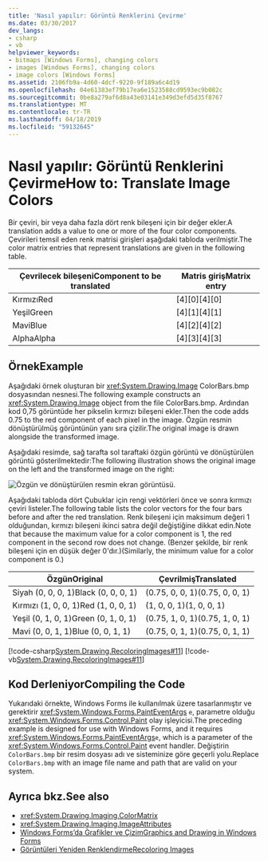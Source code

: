 ```yaml
---
title: 'Nasıl yapılır: Görüntü Renklerini Çevirme'
ms.date: 03/30/2017
dev_langs:
- csharp
- vb
helpviewer_keywords:
- bitmaps [Windows Forms], changing colors
- images [Windows Forms], changing colors
- image colors [Windows Forms]
ms.assetid: 2106fb9a-4d60-4dcf-9220-9f189a6c4d19
ms.openlocfilehash: 04e61383ef79b17ea6e1523588cd9593ec9b082c
ms.sourcegitcommit: 0be8a279af6d8a43e03141e349d3efd5d35f8767
ms.translationtype: MT
ms.contentlocale: tr-TR
ms.lasthandoff: 04/18/2019
ms.locfileid: "59132645"
---
```

# <a name="how-to-translate-image-colors"></a><span data-ttu-id="fde95-102">Nasıl yapılır: Görüntü Renklerini Çevirme</span><span class="sxs-lookup"><span data-stu-id="fde95-102">How to: Translate Image Colors</span></span>
<span data-ttu-id="fde95-103">Bir çeviri, bir veya daha fazla dört renk bileşeni için bir değer ekler.</span><span class="sxs-lookup"><span data-stu-id="fde95-103">A translation adds a value to one or more of the four color components.</span></span> <span data-ttu-id="fde95-104">Çevirileri temsil eden renk matrisi girişleri aşağıdaki tabloda verilmiştir.</span><span class="sxs-lookup"><span data-stu-id="fde95-104">The color matrix entries that represent translations are given in the following table.</span></span>  
  
|<span data-ttu-id="fde95-105">Çevrilecek bileşeni</span><span class="sxs-lookup"><span data-stu-id="fde95-105">Component to be translated</span></span>|<span data-ttu-id="fde95-106">Matris giriş</span><span class="sxs-lookup"><span data-stu-id="fde95-106">Matrix entry</span></span>|  
|--------------------------------|------------------|  
|<span data-ttu-id="fde95-107">Kırmızı</span><span class="sxs-lookup"><span data-stu-id="fde95-107">Red</span></span>|<span data-ttu-id="fde95-108">[4][0]</span><span class="sxs-lookup"><span data-stu-id="fde95-108">[4][0]</span></span>|  
|<span data-ttu-id="fde95-109">Yeşil</span><span class="sxs-lookup"><span data-stu-id="fde95-109">Green</span></span>|<span data-ttu-id="fde95-110">[4][1]</span><span class="sxs-lookup"><span data-stu-id="fde95-110">[4][1]</span></span>|  
|<span data-ttu-id="fde95-111">Mavi</span><span class="sxs-lookup"><span data-stu-id="fde95-111">Blue</span></span>|<span data-ttu-id="fde95-112">[4][2]</span><span class="sxs-lookup"><span data-stu-id="fde95-112">[4][2]</span></span>|  
|<span data-ttu-id="fde95-113">Alpha</span><span class="sxs-lookup"><span data-stu-id="fde95-113">Alpha</span></span>|<span data-ttu-id="fde95-114">[4][3]</span><span class="sxs-lookup"><span data-stu-id="fde95-114">[4][3]</span></span>|  
  
## <a name="example"></a><span data-ttu-id="fde95-115">Örnek</span><span class="sxs-lookup"><span data-stu-id="fde95-115">Example</span></span>  
 <span data-ttu-id="fde95-116">Aşağıdaki örnek oluşturan bir <xref:System.Drawing.Image> ColorBars.bmp dosyasından nesnesi.</span><span class="sxs-lookup"><span data-stu-id="fde95-116">The following example constructs an <xref:System.Drawing.Image> object from the file ColorBars.bmp.</span></span> <span data-ttu-id="fde95-117">Ardından kod 0,75 görüntüde her pikselin kırmızı bileşeni ekler.</span><span class="sxs-lookup"><span data-stu-id="fde95-117">Then the code adds 0.75 to the red component of each pixel in the image.</span></span> <span data-ttu-id="fde95-118">Özgün resmin dönüştürülmüş görüntünün yanı sıra çizilir.</span><span class="sxs-lookup"><span data-stu-id="fde95-118">The original image is drawn alongside the transformed image.</span></span>  
  
 <span data-ttu-id="fde95-119">Aşağıdaki resimde, sağ tarafta sol taraftaki özgün görüntü ve dönüştürülen görüntü gösterilmektedir:</span><span class="sxs-lookup"><span data-stu-id="fde95-119">The following illustration shows the original image on the left and the transformed image on the right:</span></span>  
  
 ![Özgün ve dönüştürülen resmin ekran görüntüsü.](./media/how-to-translate-image-colors/original-image-translate-colors.png)  
  
 <span data-ttu-id="fde95-121">Aşağıdaki tabloda dört Çubuklar için rengi vektörleri önce ve sonra kırmızı çeviri listeler.</span><span class="sxs-lookup"><span data-stu-id="fde95-121">The following table lists the color vectors for the four bars before and after the red translation.</span></span> <span data-ttu-id="fde95-122">Renk bileşeni için maksimum değeri 1 olduğundan, kırmızı bileşeni ikinci satıra değil değiştiğine dikkat edin.</span><span class="sxs-lookup"><span data-stu-id="fde95-122">Note that because the maximum value for a color component is 1, the red component in the second row does not change.</span></span> <span data-ttu-id="fde95-123">(Benzer şekilde, bir renk bileşeni için en düşük değer 0'dır.)</span><span class="sxs-lookup"><span data-stu-id="fde95-123">(Similarly, the minimum value for a color component is 0.)</span></span>  
  
|<span data-ttu-id="fde95-124">Özgün</span><span class="sxs-lookup"><span data-stu-id="fde95-124">Original</span></span>|<span data-ttu-id="fde95-125">Çevrilmiş</span><span class="sxs-lookup"><span data-stu-id="fde95-125">Translated</span></span>|  
|--------------|----------------|  
|<span data-ttu-id="fde95-126">Siyah (0, 0, 0, 1)</span><span class="sxs-lookup"><span data-stu-id="fde95-126">Black (0, 0, 0, 1)</span></span>|<span data-ttu-id="fde95-127">(0.75, 0, 0, 1)</span><span class="sxs-lookup"><span data-stu-id="fde95-127">(0.75, 0, 0, 1)</span></span>|  
|<span data-ttu-id="fde95-128">Kırmızı (1, 0, 0, 1)</span><span class="sxs-lookup"><span data-stu-id="fde95-128">Red (1, 0, 0, 1)</span></span>|<span data-ttu-id="fde95-129">(1, 0, 0, 1)</span><span class="sxs-lookup"><span data-stu-id="fde95-129">(1, 0, 0, 1)</span></span>|  
|<span data-ttu-id="fde95-130">Yeşil (0, 1, 0, 1)</span><span class="sxs-lookup"><span data-stu-id="fde95-130">Green (0, 1, 0, 1)</span></span>|<span data-ttu-id="fde95-131">(0.75, 1, 0, 1)</span><span class="sxs-lookup"><span data-stu-id="fde95-131">(0.75, 1, 0, 1)</span></span>|  
|<span data-ttu-id="fde95-132">Mavi (0, 0, 1, 1)</span><span class="sxs-lookup"><span data-stu-id="fde95-132">Blue (0, 0, 1, 1)</span></span>|<span data-ttu-id="fde95-133">(0.75, 0, 1, 1)</span><span class="sxs-lookup"><span data-stu-id="fde95-133">(0.75, 0, 1, 1)</span></span>|  
  
 [!code-csharp[System.Drawing.RecoloringImages#11](~/samples/snippets/csharp/VS_Snippets_Winforms/System.Drawing.RecoloringImages/CS/Class1.cs#11)]
 [!code-vb[System.Drawing.RecoloringImages#11](~/samples/snippets/visualbasic/VS_Snippets_Winforms/System.Drawing.RecoloringImages/VB/Class1.vb#11)]  
  
## <a name="compiling-the-code"></a><span data-ttu-id="fde95-134">Kod Derleniyor</span><span class="sxs-lookup"><span data-stu-id="fde95-134">Compiling the Code</span></span>  
 <span data-ttu-id="fde95-135">Yukarıdaki örnekte, Windows Forms ile kullanılmak üzere tasarlanmıştır ve gerektirir <xref:System.Windows.Forms.PaintEventArgs> `e`, parametre olduğu <xref:System.Windows.Forms.Control.Paint> olay işleyicisi.</span><span class="sxs-lookup"><span data-stu-id="fde95-135">The preceding example is designed for use with Windows Forms, and it requires <xref:System.Windows.Forms.PaintEventArgs>`e`, which is a parameter of the <xref:System.Windows.Forms.Control.Paint> event handler.</span></span> <span data-ttu-id="fde95-136">Değiştirin `ColorBars.bmp` bir resim dosyası adı ve sisteminize göre geçerli yolu.</span><span class="sxs-lookup"><span data-stu-id="fde95-136">Replace `ColorBars.bmp` with an image file name and path that are valid on your system.</span></span>  
  
## <a name="see-also"></a><span data-ttu-id="fde95-137">Ayrıca bkz.</span><span class="sxs-lookup"><span data-stu-id="fde95-137">See also</span></span>

- <xref:System.Drawing.Imaging.ColorMatrix>
- <xref:System.Drawing.Imaging.ImageAttributes>
- [<span data-ttu-id="fde95-138">Windows Forms’da Grafikler ve Çizim</span><span class="sxs-lookup"><span data-stu-id="fde95-138">Graphics and Drawing in Windows Forms</span></span>](graphics-and-drawing-in-windows-forms.md)
- [<span data-ttu-id="fde95-139">Görüntüleri Yeniden Renklendirme</span><span class="sxs-lookup"><span data-stu-id="fde95-139">Recoloring Images</span></span>](recoloring-images.md)
